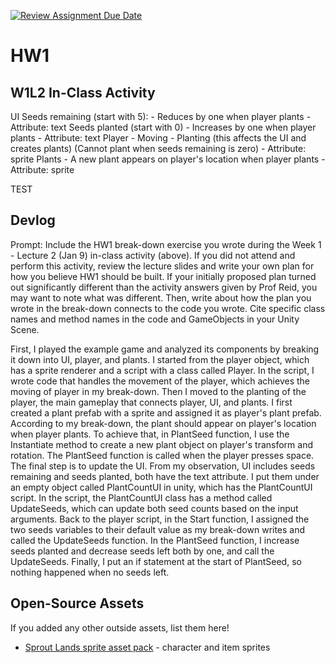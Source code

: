 [![Review Assignment Due Date](https://classroom.github.com/assets/deadline-readme-button-22041afd0340ce965d47ae6ef1cefeee28c7c493a6346c4f15d667ab976d596c.svg)](https://classroom.github.com/a/MjLLqDcN)
# HW1
## W1L2 In-Class Activity

UI
    Seeds remaining (start with 5): 
        - Reduces by one when player plants
        - Attribute: text
    Seeds planted (start with 0)
        - Increases by one when player plants
        - Attribute: text
Player
    - Moving
    - Planting (this affects the UI and creates plants) (Cannot plant when seeds remaining is zero)
    - Attribute: sprite
Plants
    - A new plant appears on player's location when player plants
    - Attribute: sprite


TEST

## Devlog
Prompt: Include the HW1 break-down exercise you wrote during the Week 1 - Lecture 2 (Jan 9) in-class activity (above). If you did not attend and perform this activity, review the lecture slides and write your own plan for how you believe HW1 should be built. If your initially proposed plan turned out significantly different than the activity answers given by Prof Reid, you may want to note what was different. Then, write about how the plan you wrote in the break-down connects to the code you wrote. Cite specific class names and method names in the code and GameObjects in your Unity Scene.


First, I played the example game and analyzed its components by breaking it down into UI, player, and plants. 
I started from the player object, which has a sprite renderer and a script with a class called Player. In the script, I wrote code that handles the movement of the player, which achieves the moving of player in my break-down. 
Then I moved to the planting of the player, the main gameplay that connects player, UI, and plants. I first created a plant prefab with a sprite and assigned it as player's plant prefab. According to my break-down, the plant should appear on player's location when player plants. To achieve that, in PlantSeed function, I use the Instantiate method to create a new plant object on player's transform and rotation. The PlantSeed function is called when the player presses space.
The final step is to update the UI. From my observation, UI includes seeds remaining and seeds planted, both have the text attribute. I put them under an empty object called PlantCountUI in unity, which has the PlantCountUI script. In the script, the PlantCountUI class has a method called UpdateSeeds, which can update both seed counts based on the input arguments. Back to the player script, in the Start function, I assigned the two seeds variables to their default value as my break-down writes and called the UpdateSeeds function. In the PlantSeed function, I increase seeds planted and decrease seeds left both by one, and call the UpdateSeeds. Finally, I put an if statement at the start of PlantSeed, so nothing happened when no seeds left.



## Open-Source Assets
If you added any other outside assets, list them here!
- [Sprout Lands sprite asset pack](https://cupnooble.itch.io/sprout-lands-asset-pack) - character and item sprites
